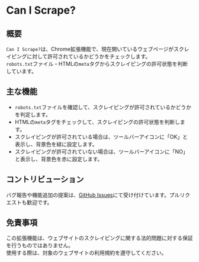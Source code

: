 # Can I Scrape?

## 概要

`Can I Scrape?`は、Chrome拡張機能で、現在開いているウェブページがスクレイピングに対して許可されているかどうかをチェックします。<br>
`robots.txt`ファイル・HTMLの`meta`タグからスクレイピングの許可状態を判断しています。

## 主な機能

- `robots.txt`ファイルを確認して、スクレイピングが許可されているかどうかを判定します。
- HTMLの`meta`タグをチェックして、スクレイピングの許可状態を判断します。
- スクレイピングが許可されている場合は、ツールバーアイコンに「OK」と表示し、背景色を緑に設定します。
- スクレイピングが許可されていない場合は、ツールバーアイコンに「NO」と表示し、背景色を赤に設定します。

## コントリビューション

バグ報告や機能追加の提案は、[GitHub Issues](https://github.com/Rininmmmment/can_i_scrape/issues)にて受け付けています。プルリクエストも歓迎です。

## 免責事項

この拡張機能は、ウェブサイトのスクレイピングに関する法的問題に対する保証を行うものではありません。<br>
使用する際は、対象のウェブサイトの利用規約を遵守してください。

